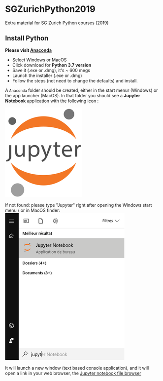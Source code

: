 # SGZurichPython2019
Extra material for SG Zurich Python courses (2019)

## Install Python
**Please visit [Anaconda](https://www.anaconda.com/distribution/)**
- Select Windows or MacOS
- Click download for **Python 3.7 version**
- Save it (.exe or .dmg), it's ~ 600 megs
- Launch the installer (.exe or .dmg)
- Follow the steps (not need to change the defaults) and install.

A `Anaconda` folder should be created, either in the start menur (Windows) or the app launcher (MacOS). In that folder you should see a **Jupyter Notebook** application with the following icon :

![JupyterLogo](250px-Jupyter_logo.svg.png)

If not found: please type "Jupyter" right after opening the Windows start menu / or in MacOS finder:
![Looking for Jupyter Image](Looking_for_Jupyter.png)

It will launch a new window (text based console application), and it will open a link in your web browser, the [Jupyter notebook file browser](http://localhost:8888/tree)


